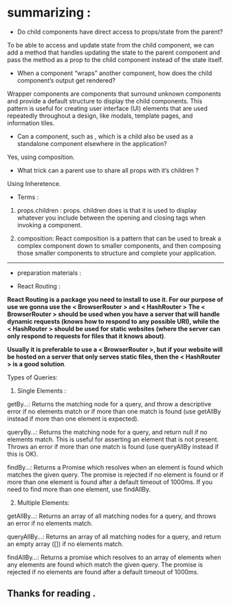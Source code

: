 # summarizing : 

* Do child components have direct access to props/state from the parent? 

To be able to access and update state from the child component, we can add a method that handles updating the state to the parent component and pass the method as a prop to the child component instead of the state itself.

* When a component “wraps” another component, how does the child component’s output get rendered? 

Wrapper components are components that surround unknown components and provide a default structure to display the child components. This pattern is useful for creating user interface (UI) elements that are used repeatedly throughout a design, like modals, template pages, and information tiles. 

* Can a component, such as <Content />, which is a child also be used as a standalone component elsewhere in the application? 

Yes, using composition.

* What trick can a parent use to share all props with it’s children ? 

Using Inheretence.

* Terms : 

1. props.children : props. children does is that it is used to display whatever you include between the opening and closing tags when invoking a component. 

2. composition: React composition is a pattern that can be used to break a complex component down to smaller components, and then composing those smaller components to structure and complete your application. 

***

* preparation materials : 

* React Routing : 

**React Routing is a package you need to install to use it. For our purpose of use we gonna use the < BrowserRouter > and < HashRouter > The < BrowserRouter > should be used when you have a server that will handle dynamic requests (knows how to respond to any possible URI), while the < HashRouter > should be used for static websites (where the server can only respond to requests for files that it knows about)**.

**Usually it is preferable to use a < BrowserRouter >, but if your website will be hosted on a server that only serves static files, then the < HashRouter > is a good solution**.

Types of Queries: 

1. Single Elements :

getBy…: Returns the matching node for a query, and throw a descriptive error if no elements match or if more than one match is found (use getAllBy instead if more than one element is expected).

queryBy…: Returns the matching node for a query, and return null if no elements match. This is useful for asserting an element that is not present. Throws an error if more than one match is found (use queryAllBy instead if this is OK).

findBy…: Returns a Promise which resolves when an element is found which matches the given query. The promise is rejected if no element is found or if more than one element is found after a default timeout of 1000ms. If you need to find more than one element, use findAllBy.

2. Multiple Elements: 

getAllBy…: Returns an array of all matching nodes for a query, and throws an error if no elements match.

queryAllBy…: Returns an array of all matching nodes for a query, and return an empty array ([]) if no elements match.

findAllBy…: Returns a promise which resolves to an array of elements when any elements are found which match the given query. The promise is rejected if no elements are found after a default timeout of 1000ms.


## Thanks for reading . 

